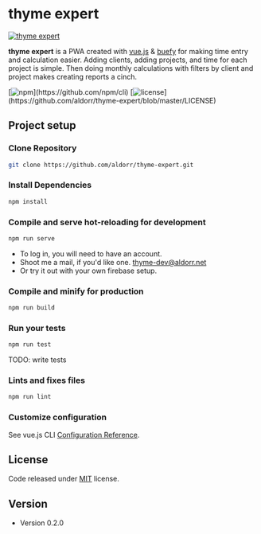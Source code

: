 # thyme expert

[![thyme expert](https://github.com/aldorr/thyme-expert/blob/master/src/assets/logo.png)](https://github.com/aldorr/thyme-expert)

**thyme expert** is a PWA created with [vue.js](https://vuejs.org/)  & [buefy](https://buefy.org/) for making time entry and calculation easier. Adding clients, adding projects, and time for each project is simple. Then doing monthly calculations with filters by client and project makes creating reports a cinch.

[![npm](https://img.shields.io/badge/npm-v6.12.1-success?)](https://github.com/npm/cli)
[![license](https://img.shields.io/badge/license-MIT-informational?")](https://github.com/aldorr/thyme-expert/blob/master/LICENSE)

## Project setup

### Clone Repository

```bash
git clone https://github.com/aldorr/thyme-expert.git
```

### Install Dependencies

```bash
npm install
```

### Compile and serve hot-reloading for development

```bash
npm run serve
```

* To log in, you will need to have an account.
* Shoot me a mail, if you'd like one. [thyme-dev@aldorr.net](mailto:thyme-dev@aldorr.net)
* Or try it out with your own firebase setup.

### Compile and minify for production

```bash
npm run build
```

### Run your tests

```bash
npm run test
```

TODO: write tests

### Lints and fixes files

```bash
npm run lint
```

### Customize configuration

See vue.js CLI [Configuration Reference](https://cli.vuejs.org/config/).

## License

Code released under [MIT](https://github.com/buefy/buefy/blob/master/LICENSE) license.

## Version

* Version 0.2.0
